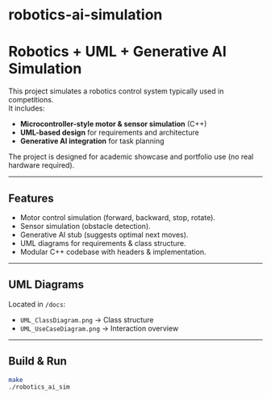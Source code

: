 # robotics-ai-simulation

# Robotics + UML + Generative AI Simulation

This project simulates a robotics control system typically used in competitions.  
It includes:
- **Microcontroller-style motor & sensor simulation** (C++)  
- **UML-based design** for requirements and architecture  
- **Generative AI integration** for task planning  

The project is designed for academic showcase and portfolio use (no real hardware required).

---

## Features
- Motor control simulation (forward, backward, stop, rotate).  
- Sensor simulation (obstacle detection).  
- Generative AI stub (suggests optimal next moves).  
- UML diagrams for requirements & class structure.  
- Modular C++ codebase with headers & implementation.

---

## UML Diagrams
Located in `/docs`:
- `UML_ClassDiagram.png` → Class structure
- `UML_UseCaseDiagram.png` → Interaction overview

---

## Build & Run
```bash
make
./robotics_ai_sim
